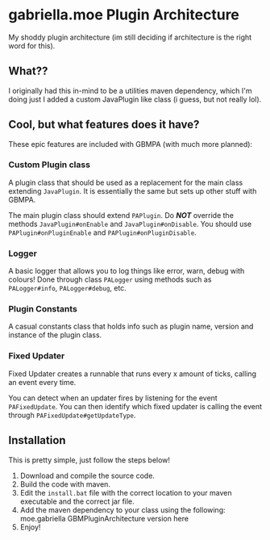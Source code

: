 # gabriella.moe Plugin Architecture
My shoddy plugin architecture (im still deciding if architecture is the right word for this).

## What??
I originally had this in-mind to be a utilities maven dependency, which I'm doing just I added a custom JavaPlugin like class (i guess, but not really lol).

## Cool, but what features does it have?
These epic features are included with GBMPA (with much more planned):

### Custom Plugin class
A plugin class that should be used as a replacement for the main class extending `JavaPlugin`. It is essentially the same but sets up other stuff with GBMPA.

The main plugin class should extend `PAPlugin`. Do ***NOT*** override the methods `JavaPlugin#onEnable` and `JavaPlugin#onDisable`. You should use `PAPlugin#onPluginEnable` and `PAPlugin#onPluginDisable`.

### Logger
A basic logger that allows you to log things like error, warn, debug with colours! Done through class `PALogger` using methods such as `PALogger#info`, `PALogger#debug`, etc.

### Plugin Constants
A casual constants class that holds info such as plugin name, version and instance of the plugin class.

### Fixed Updater
Fixed Updater creates a runnable that runs every x amount of ticks, calling an event every time.

You can detect when an updater fires by listening for the event `PAFixedUpdate`. You can then identify which fixed updater is calling the event through `PAFixedUpdate#getUpdateType`.

## Installation
This is pretty simple, just follow the steps below!
1. Download and compile the source code.
2. Build the code with maven.
3. Edit the `install.bat` file with the correct location to your maven executable and the correct jar file.
4. Add the maven dependency to your class using the following:
        <dependency>
            <groupId>moe.gabriella</groupId>
            <artifactId>GBMPluginArchitecture</artifactId>
            <version>version here</version>
        </dependency>
5. Enjoy!
